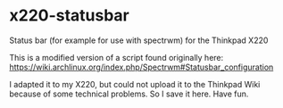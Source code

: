 x220-statusbar
==============

Status bar (for example for use with spectrwm) for the Thinkpad X220

This is a modified version of a script found originally here:
https://wiki.archlinux.org/index.php/Spectrwm#Statusbar_configuration

I adapted it to my X220, but could not upload it to the Thinkpad Wiki
because of some technical problems.  So I save it here.  Have fun.
